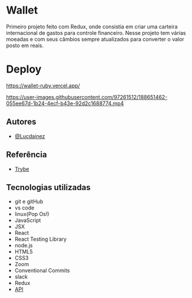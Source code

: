 
# Wallet

Primeiro projeto feito com Redux, onde consistia em criar uma carteira internacional de gastos para controle financeiro. 
Nesse projeto tem várias moeadas e com seus câmbios sempre atualizados para converter o valor posto em reais.

# Deploy

https://wallet-ruby.vercel.app/


https://user-images.githubusercontent.com/97261512/188651462-055ee67d-1b24-4ecf-b43e-92d2c1688774.mp4


## Autores

- [@Lucdainez](https://github.com/Lucdainez)


## Referência

 - [Trybe](https://www.betrybe.com/)
 
 


## Tecnologias utilizadas 

- git e gitHub
- vs code
- linux(Pop Os!)
- JavaScript
- JSX
- React
- React Testing Library
- node.js
- HTML5
- CSS3
- Zoom
- Conventional Commits
- slack
- Redux
- [API](https://economia.awesomeapi.com.br/json/all)
